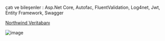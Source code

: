 <p> çatı ve bileşenler : Asp.Net Core, Autofac, FluentValidation, Log4net, Jwt, Entity Framework, Swagger </p>

<a href="https://github.com/Microsoft/sql-server-samples/tree/master/samples/databases/northwind-pubs">Northwind Veritabanı</a>

![image](https://user-images.githubusercontent.com/193318/111577322-196edb00-87c3-11eb-891d-4cda411d492c.png)
